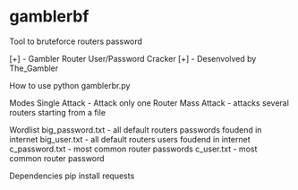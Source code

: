 # gamblerbf
Tool to bruteforce routers password

[+] - Gambler Router User/Password Cracker
[+] - Desenvolved by The_Gambler

How to use
python gamblerbr.py

Modes
Single Attack - Attack only one Router
Mass Attack - attacks several routers starting from a file

Wordlist
big_password.txt - all default routers passwords foudend in internet
big_user.txt - all default routers users foudend in internet
c_password.txt - most common router passwords
c_user.txt - most common router password

Dependencies
pip install requests
